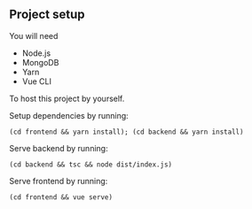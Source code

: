 ## Project setup

You will need

- Node.js
- MongoDB
- Yarn
- Vue CLI

To host this project by yourself.

Setup dependencies by running:

```shell
(cd frontend && yarn install); (cd backend && yarn install)
```

Serve backend by running:

```shell
(cd backend && tsc && node dist/index.js)
```

Serve frontend by running:

```shell
(cd frontend && vue serve)
```
